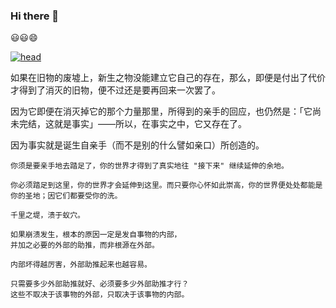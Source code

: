 ### Hi there 👋

<!--
**yhm-amber/yhm-amber** is a ✨ _special_ ✨ repository because its `README.md` (this file) appears on your GitHub profile.

Here are some ideas to get you started:

- 🔭 I’m currently working on ...
- 🌱 I’m currently learning ...
- 👯 I’m looking to collaborate on ...
- 🤔 I’m looking for help with ...
- 💬 Ask me about ...
- 📫 How to reach me: ...
- 😄 Pronouns: ...
- ⚡ Fun fact: ...
-->



😃😃😄

[![head](https://avatars.githubusercontent.com/u/103625580)](https://avatars.githubusercontent.com/u/103625580)

如果在旧物的废墟上，新生之物没能建立它自己的存在，那么，即便是付出了代价才得到了消灭的旧物，便不过还是要再回来一次罢了。

因为它即便在消灭掉它的那个力量那里，所得到的亲手的回应，也仍然是：「它尚未完结，这就是事实」——所以，在事实之中，它又存在了。

因为事实就是诞生自亲手（而不是别的什么譬如亲口）所创造的。

~~~~~
你须是要亲手地去踏足了，你的世界才得到了真实地往 "接下来" 继续延伸的余地。
~~~~~

~~~~
你必须踏足到这里，你的世界才会延伸到这里。而只要你心怀如此崇高，你的世界便处处都能是你的圣地；因它们都要受你的洗。
~~~~

~~~~
千里之堤，溃于蚁穴。

如果崩溃发生，根本的原因一定是发自事物的内部，
并加之必要的外部的助推，而非根源在外部。

内部坏得越厉害，外部助推起来也越容易。

只需要多少外部助推就好、必须要多少外部助推才行？
这些不取决于该事物的外部，只取决于该事物的内部。
~~~~


